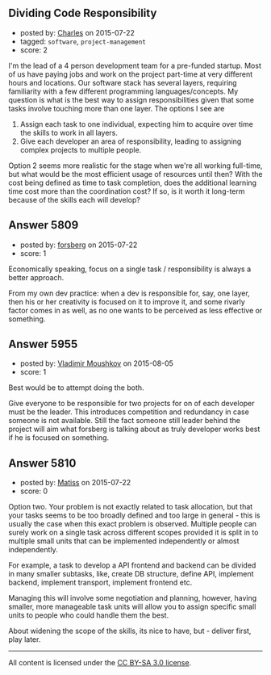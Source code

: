 ## Dividing Code Responsibility

- posted by: [Charles](https://stackexchange.com/users/6444220/charles) on 2015-07-22
- tagged: `software`, `project-management`
- score: 2

<p>I'm the lead of a 4 person development team for a pre-funded startup.  Most of us have paying jobs and work on the project part-time at very different hours and locations.  Our software stack has several layers, requiring familiarity with a few different programming languages/concepts.  My question is what is the best way to assign responsibilities given that some tasks involve touching more than one layer.  The options I see are</p>

<ol>
<li>Assign each task to one individual, expecting him to acquire over time the skills to work in all layers.</li>
<li>Give each developer an area of responsibility, leading to assigning complex projects to multiple people.</li>
</ol>

<p>Option 2 seems more realistic for the stage when we're all working full-time, but what would be the most efficient usage of resources until then?  With the cost being defined as time to task completion, does the additional learning time cost more than the coordination cost?  If so, is it worth it long-term because of the skills each will develop?</p>



## Answer 5809

- posted by: [forsberg](https://stackexchange.com/users/1781896/forsberg) on 2015-07-22
- score: 1

<p>Economically speaking, focus on a single task / responsibility is always a better approach.</p>

<p>From my own dev practice: when a dev is responsible for, say, one layer, then his or her creativity is focused on it to improve it, and some rivarly factor comes in as well, as no one wants to be perceived as less effective or something.</p>



## Answer 5955

- posted by: [Vladimir Moushkov](https://stackexchange.com/users/6664959/vladimir-moushkov) on 2015-08-05
- score: 1

<p>Best would be to attempt doing the both.</p>

<p>Give everyone to be responsible for two projects for on of each developer must be the leader. 
This introduces competition and redundancy in case someone is not available. Still the fact someone still leader behind the project will aim what forsberg is talking about as truly developer works best if he is focused on something.</p>



## Answer 5810

- posted by: [Matiss](https://stackexchange.com/users/1819512/matiss) on 2015-07-22
- score: 0

<p>Option two. Your problem is not exactly related to task allocation, but that your tasks seems to be too broadly defined and too large in general - this is usually the case when this exact problem is observed. Multiple people can surely work on a single task across different scopes provided it is split in to multiple small units that can be implemented independently or almost independently.</p>

<p>For example, a task to develop a API frontend and backend can be divided in many smaller subtasks, like, create DB structure, define API, implement backend, implement transport, implement frontend etc. </p>

<p>Managing this will involve some negotiation and planning, however, having smaller, more manageable task units will allow you to assign specific small units to people who could handle them the best.</p>

<p>About widening the scope of the skills, its nice to have, but - deliver first, play later.</p>




---

All content is licensed under the [CC BY-SA 3.0 license](https://creativecommons.org/licenses/by-sa/3.0/).
